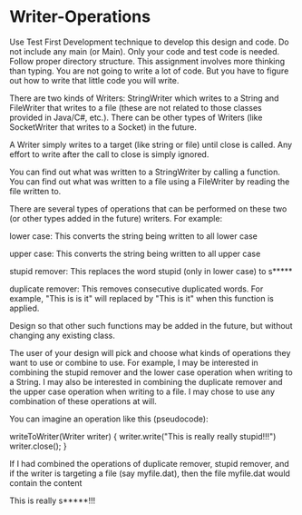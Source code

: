 # Writer-Operations


Use Test First Development technique to develop this design and code.
Do not include any main (or Main). Only your code and test code is
needed. Follow proper directory structure. This assignment involves
more thinking than typing. You are not going to write a lot of code.
But you have to figure out how to write that little code you will 
write.

There are two kinds of Writers: StringWriter which writes to a String
and FileWriter that writes to a file (these are not related to 
those classes provided in Java/C#, etc.). There can be other types of
Writers (like SocketWriter that writes to a Socket) in the future.

A Writer simply writes to a target (like string or file) until close
is called. Any effort to write after the call to close is simply 
ignored.

You can find out what was written to a StringWriter by calling a
function. You can find out what was written to a file using a 
FileWriter by reading the file written to.

There are several types of operations that can be performed on these
two (or other types added in the future) writers. For example:

lower case: This converts the string being written to all lower case

upper case: This converts the string being written to all upper case

stupid remover: This replaces the word stupid (only in lower case) to s*****

duplicate remover: This removes consecutive duplicated words. For example, 
"This is is it" will replaced by "This is it" when this function is applied.

Design so that other such functions may be added in the future, but 
without changing any existing class.

The user of your design will pick and choose what kinds of operations
they want to use or combine to use. For example, I may be interested
in combining the stupid remover and the lower case operation when
writing to a String. I may also be interested in combining the
duplicate remover and the upper case operation when writing to
a file. I may chose to use any combination of these operations
at will.

You can imagine an operation like this (pseudocode):

writeToWriter(Writer writer) {
  writer.write("This is really really stupid!!!")
  writer.close();
}

If I had combined the operations of duplicate remover, stupid remover,
and if the writer is targeting a file (say myfile.dat), then the file
myfile.dat would contain the content

This is really s*****!!!
